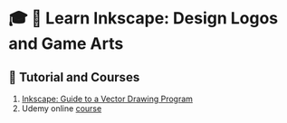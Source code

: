 # :mortar_board: :art: Learn Inkscape: Design Logos and Game Arts

## :beginner: Tutorial and Courses

1. [Inkscape: Guide to a Vector Drawing Program](http://tavmjong.free.fr/INKSCAPE/MANUAL/html/index.php)
2. Udemy online [course](https://www.udemy.com/course/design-logos-and-game-arts-inkscape/)
